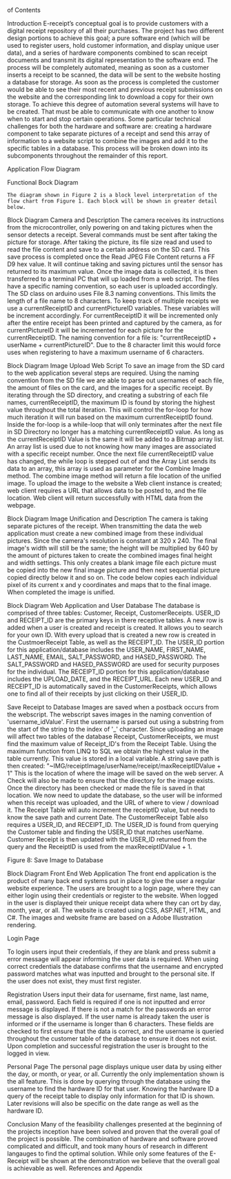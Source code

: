  of Contents









Introduction
	E-receipt’s conceptual goal is to provide customers with a digital receipt repository of all their purchases.  The project has two different design portions to achieve this goal; a pure software end (which will be used to register users, hold customer information, and display unique user data), and a series of hardware components combined to scan receipt documents and transmit its digital representation to the software end. 
	The process will be completely automated, meaning as soon as a customer inserts a receipt to be scanned, the data will be sent to the website hosting a database for storage. As soon as the process is completed the customer would be able to see their most recent and previous receipt submissions on the website and the corresponding link to download a copy for their own storage.
	To achieve this degree of automation several systems will have to be created. That must be able to communicate with one another to know when to start and stop certain operations. Some particular technical challenges for both the hardware and software are: creating a hardware component to take separate pictures of a receipt and send this array of information to a website script to combine the images and add it to the specific tables in a database. This process will be broken down into its subcomponents throughout the remainder of this report. 
	







Application Flow Diagram
	








Functional Bock Diagram


	The diagram shown in Figure 2 is a block level interpretation of the flow chart from Figure 1. Each block will be shown in greater detail below.


Block Diagram Camera and Description
	The camera receives its instructions from the microcontroller, only powering on and taking pictures when the sensor detects a receipt. Several commands must be sent after taking the picture for storage.  After taking the picture, its file size read and used to read the file content and save to a certain address on the SD card. This save process is completed once the Read JPEG File Content returns a FF D9 hex value.  It will continue taking and saving pictures until the sensor has returned to its maximum value.   Once the image data is collected, it is then transferred to a terminal PC that will up loaded from a web script. 
The files have a specific naming convention, so each user is uploaded accordingly. The SD class on arduino uses File 8.3 naming conventions. This limits the length of a file name to 8 characters. To keep track of multiple receipts we use a currentReceiptID and currentPictureID variables. These variables will be increment accordingly. For currentReceiptID it will be incremented only after the entire receipt has been printed and captured by the camera, as for currentPictureID it will be incremented for each picture for the currentReceiptID. The naming convention for a file is: "currentReceiptID + userName + currentPictureID". Due to the 8 character limit this would force uses when registering to have a maximum username of 6 characters. 





Block Diagram Image Upload Web Script
To save an image from the SD card to the web application several steps are required. Using the naming convention from the SD file we are able to parse out usernames of each file, the amount of files on the card, and the images for a specific receipt. By iterating through the SD directory, and creating a substring of each file names, currentReceiptID, the maximum ID is found by storing the highest value throughout the total iteration. This will control the for-loop for how much iteration it will run based on the maximum currentReceiptID found. Inside the for-loop is a while-loop that will only terminates after the next file in SD Directory no longer has a matching currentReceiptID value. As long as the currentReceiptID Value is the same it will be added to a Bitmap array list. An array list is used due to not knowing how many images are associated with a specific receipt number. Once the next file currentReceiptID value has changed, the while loop is stepped out of and the Array List sends its data to an array, this array is used as parameter for the Combine Image method. The combine image method will return a file location of the unified image. To upload the image to the website a Web client instance is created; web client requires a URL that allows data to be posted to, and the file location. Web client will return successfully with HTML data from the webpage. 





Block Diagram Image Unification and Description
	The camera is taking separate pictures of the receipt. When transmitting the data the web application must create a new combined image from these individual pictures. Since the camera's resolution is constant at 320 x 240. The final image's width will still be the same; the height will be multiplied by 640 by the amount of pictures taken to create the combined images final height and width settings. This only creates a blank image file each picture must be copied into the new final image picture and then next sequential picture copied directly below it and so on. The code below copies each individual pixel of its current x and y coordinates and maps that to the final image. When completed the image is unified. 




Block Diagram Web Application and User Database
	The database is comprised of three tables:  Customer, Receipt, CustomerReceipts. USER_ID and RECEIPT_ID are the primary keys in there receptive tables. A new row is added when a user is created and receipt is created. It allows you to search for your own ID. With every upload that is created a new row is created in the CustmoerReceipt Table, as well as the RECEIPT_ID.  The USER_ID portion for this application/database includes the USER_NAME, FIRST_NAME, LAST_NAME, EMAIL, SALT_PASSWORD, and HASED_PASSWORD. The SALT_PASSWORD and HASED_PASSWORD are used for security purposes for the individual. The RECEIPT_ID portion for this application/database includes the UPLOAD_DATE, and the RECEIPT_URL. Each new USER_ID and RECEIPT_ID is automatically saved in the CustomerReceipts, which allows one to find all of their receipts by just clicking on their USER_ID.  


	
Save Receipt to Database
Images are saved when a postback occurs from the webscript. The webscript saves images in the naming convention of 'username_idValue'. First the username is parsed out using a substring from the start of the string to the index of '_' character. Since uploading an image will affect two tables of the database Receipt, CustomerReceipts, we must find the maximum value of Receipt_ID's from the Receipt Table. Using the maximum function from LINQ to SQL we obtain the highest value in the table currently. This value is stored in a local variable. A string save path is then created:
"~IMG/receiptImage/userName/receipt/maxReceiptIDValue + 1"
This is the location of where the image will be saved on the web server.  A Check will also be made to ensure that the directory for the image exists. Once the directory has been checked or made the file is saved in that location. We now need to update the database, so the user will be informed when this receipt was uploaded, and the URL of where to view / download it. The Receipt Table will auto increment the receiptID value, but needs to know the save path and current Date. The CustomerReceipt Table also requires a USER_ID, and RECEIPT_ID. The USER_ID is found from querying the Customer table and finding the USER_ID that matches userName. Customer Receipt is then updated with the USER_ID returned from the query and the ReceiptID is used from the maxReceiptIDValue + 1. 

 
Figure 8: Save Image to Database






Block Diagram Front End Web Application
	The front end application is the product of many back end systems put in place to give the user a regular website experience. The users are brought to a login page, where they can either login using their credentials or register to the website. When logged in the user is displayed their unique receipt data where they can ort by day, month, year, or all. The website is created using CSS, ASP.NET, HTML, and C#. The images and website frame are based on a Adobe Illustration rendering. 
















 Login Page

	
To login users input their credentials, if they are blank and press submit a error message will appear informing the user data is required. When using correct credentials the database confirms that the username and encrypted password matches what was inputted and brought to the personal site. If the user does not exist, they must first register.




Registration
Users input their data for username, first name, last name, email, password. Each field is required if one is not inputted and error message is displayed. If there is not a match for the passwords an error message is also displayed. If the user name is already taken the user is informed or if the username is longer than 6 characters.
These fields are checked to first ensure that the data is correct, and the username is queried throughout the customer table of the database to ensure it does not exist. Upon completion and successful registration the user is brought to the logged in view. 






Personal Page
The personal page displays unique user data by using either the day, or month, or year, or all. Currently the only implementation shown is the all feature. This is done by querying through the database using the username to find the hardware ID for that user. Knowing the hardware ID a query of the receipt table to display only information for that ID is shown. Later revisions will also be specific on the date range as well as the hardware ID.

  


Conclusion
	Many of the feasibility challenges presented at the beginning of the projects inception have been solved and proven that the overall goal of the project is possible. The combination of hardware and software proved complicated and difficult, and took many hours of research in different langauges to find the optimal solution. While only some features of the E-Receipt will be shown at the demonstration we believe that the overall goal is achievable as well. 
References and Appendix

